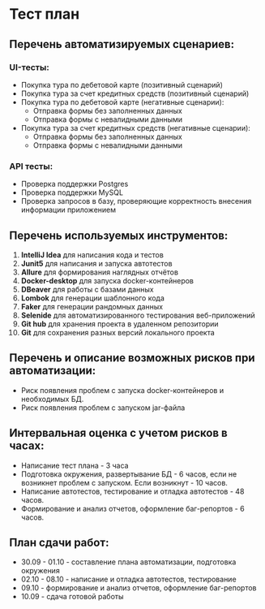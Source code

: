 # **Тест план**
## **Перечень автоматизируемых сценариев:**
### **UI-тесты:**
- Покупка тура по дебетовой карте (позитивный сценарий)
- Покупка тура за счет кредитных средств (позитивный сценарий)
- Покупка тура по дебетовой карте (негативные сценарии):
  - Отправка формы без заполненных данных
  - Отправка формы с невалидными данными
- Покупка тура за счет кредитных средств (негативные сценарии):
  - Отправка формы без заполненных данных
  - Отправка формы с невалидными данными
### **API тесты:**
- Проверка поддержки Postgres
- Проверка поддержки MySQL
- Проверка запросов в базу, проверяющие корректность внесения информации приложением
## **Перечень используемых инструментов:**
1. **IntelliJ Idea** для написания кода и тестов
2. **Junit5** для написания и запуска автотестов
3. **Allure** для формирования наглядных отчётов
4. **Docker-desktop** для запуска docker-контейнеров
5. **DBeaver** для работы с базами данных
6. **Lombok** для генерации шаблонного кода
7. **Faker** для генерации рандомных данных
8. **Selenide** для автоматизированного тестирования веб-приложений
9. **Git hub** для хранения проекта в удаленном репозитории
10. **Git** для сохранения разных версий локального проекта
## **Перечень и описание возможных рисков при автоматизации:**
- Риск появления проблем с запуска docker-контейнеров и необходимых БД.
- Риск появления проблем с запуском jar-файла
## **Интервальная оценка с учетом рисков в часах:**
- Написание тест плана - 3 часа
- Подготовка окружения, развертывание БД - 6 часов, если не возникнет проблем с запуском. Если возникнут - 10 часов.
- Написание автотестов, тестирование и отладка автотестов - 48 часов.
- Формирование и анализ отчетов, оформление баг-репортов - 6 часов.
## **План сдачи работ:**
- 30.09 - 01.10 - составление плана автоматизации, подготовка окружения
- 02.10 - 08.10 - написание и отладка автотестов, тестирование
- 09.10 - формирование и анализ отчетов, оформление баг-репортов
- 10.09 - сдача готовой работы
